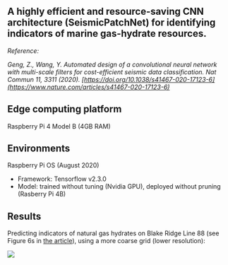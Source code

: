 ## A highly efficient and resource-saving CNN architecture (SeismicPatchNet) for identifying indicators of marine gas-hydrate resources.

*Reference:*

*Geng, Z., Wang, Y. Automated design of a convolutional neural network with multi-scale filters for cost-efficient seismic data classification. Nat Commun 11, 3311 (2020). [https://doi.org/10.1038/s41467-020-17123-6](https://www.nature.com/articles/s41467-020-17123-6)*


## Edge computing platform

Raspberry Pi 4 Model B (4GB RAM)

## Environments

Raspberry Pi OS (August 2020)

- Framework: Tensorflow v2.3.0
- Model: trained without tuning (Nvidia GPU), deployed without pruning (Rasberry Pi 4B)

## Results

Predicting indicators of natural gas hydrates on Blake Ridge Line 88 (see Figure 6s in [the article](https://doi.org/10.1038/s41467-020-17123-6)), using a more coarse grid (lower resolution):

<img src="https://gzoutlook.github.io/SeismicPatchNet_v1/Raspberry Pi 4 inference.png" style="display: block; margin: auto;" />
